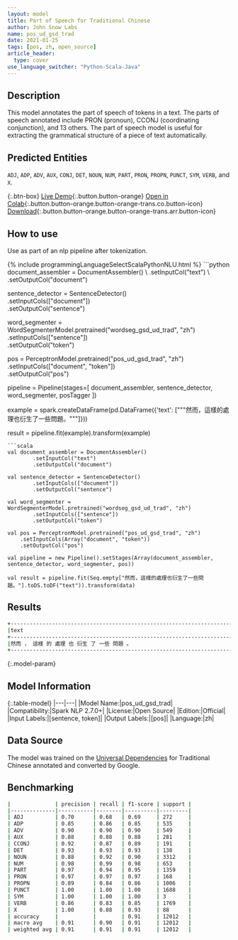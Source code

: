 ```yaml
---
layout: model
title: Part of Speech for Traditional Chinese
author: John Snow Labs
name: pos_ud_gsd_trad
date: 2021-01-25
tags: [pos, zh, open_source]
article_header:
  type: cover
use_language_switcher: "Python-Scala-Java"
---
```


## Description

This model annotates the part of speech of tokens in a text. The parts of speech annotated include PRON (pronoun), CCONJ (coordinating conjunction), and 13 others. The part of speech model is useful for extracting the grammatical structure of a piece of text automatically.

## Predicted Entities

`ADJ`, `ADP`, `ADV`, `AUX`, `CONJ`, `DET`, `NOUN`, `NUM`, `PART`, `PRON`, `PROPN`, `PUNCT`, `SYM`, `VERB`, and `X`.

{:.btn-box}
[Live Demo](https://demo.johnsnowlabs.com/public/GRAMMAR_EN/){:.button.button-orange}
[Open in Colab](https://colab.research.google.com/github/JohnSnowLabs/spark-nlp-workshop/blob/master/tutorials/streamlit_notebooks/GRAMMAR_EN.ipynb){:.button.button-orange.button-orange-trans.co.button-icon}
[Download](https://s3.amazonaws.com/auxdata.johnsnowlabs.com/public/models/pos_ud_gsd_trad_zh_2.7.0_2.4_1611578220288.zip){:.button.button-orange.button-orange-trans.arr.button-icon}

## How to use

Use as part of an nlp pipeline after tokenization.

<div class="tabs-box" markdown="1">
{% include programmingLanguageSelectScalaPythonNLU.html %}
```python
document_assembler = DocumentAssembler() \
    .setInputCol("text") \
    .setOutputCol("document")
    
sentence_detector = SentenceDetector()\
    .setInputCols(["document"])\
    .setOutputCol("sentence")
    
word_segmenter = WordSegmenterModel.pretrained("wordseg_gsd_ud_trad", "zh")\
        .setInputCols(["sentence"])\
        .setOutputCol("token")
        
pos = PerceptronModel.pretrained("pos_ud_gsd_trad", "zh") \
    .setInputCols(["document", "token"]) \
    .setOutputCol("pos")

pipeline = Pipeline(stages=[
        document_assembler,
        sentence_detector,
        word_segmenter,
        posTagger
    ])

example = spark.createDataFrame(pd.DataFrame({'text': ["""然而，這樣的處理也衍生了一些問題。"""]}))

result = pipeline.fit(example).transform(example)
```
```scala
val document_assembler = DocumentAssembler()
        .setInputCol("text")
        .setOutputCol("document")
        
val sentence_detector = SentenceDetector()
        .setInputCols(["document"])
        .setOutputCol("sentence")
        
val word_segmenter = WordSegmenterModel.pretrained("wordseg_gsd_ud_trad", "zh")
        .setInputCols(["sentence"])
        .setOutputCol("token")

val pos = PerceptronModel.pretrained("pos_ud_gsd_trad", "zh")
    .setInputCols(Array("document", "token"))
    .setOutputCol("pos")

val pipeline = new Pipeline().setStages(Array(document_assembler, sentence_detector, word_segmenter, pos))

val result = pipeline.fit(Seq.empty["然而，這樣的處理也衍生了一些問題。"].toDS.toDF("text")).transform(data)
```
</div>

## Results

```bash
+------------------------------------------------------------------------------+-----------------------------------------------------------------------------------------------------------------+
|text                                                                          |result                                                                                                           |
+------------------------------------------------------------------------------+-----------------------------------------------------------------------------------------------------------------+
|然而 ， 這樣 的 處理 也 衍生 了 一些 問題 。                                  |[ADV, PUNCT, PRON, PART, NOUN, ADV, VERB, PART, ADJ, NOUN, PUNCT]                                                |
+------------------------------------------------------------------------------+-----------------------------------------------------------------------------------------------------------------+
```

{:.model-param}
## Model Information

{:.table-model}
|---|---|
|Model Name:|pos_ud_gsd_trad|
|Compatibility:|Spark NLP 2.7.0+|
|License:|Open Source|
|Edition:|Official|
|Input Labels:|[sentence, token]|
|Output Labels:|[pos]|
|Language:|zh|

## Data Source

The model was trained on the [Universal Dependencies](https://universaldependencies.org/) for Traditional Chinese annotated and converted by Google.

## Benchmarking

```bash
|              | precision | recall | f1-score | support |
|--------------|-----------|--------|----------|---------|
| ADJ          | 0.70      | 0.68   | 0.69     | 272     |
| ADP          | 0.85      | 0.86   | 0.85     | 535     |
| ADV          | 0.90      | 0.90   | 0.90     | 549     |
| AUX          | 0.88      | 0.88   | 0.88     | 281     |
| CCONJ        | 0.92      | 0.87   | 0.89     | 191     |
| DET          | 0.93      | 0.93   | 0.93     | 138     |
| NOUN         | 0.88      | 0.92   | 0.90     | 3312    |
| NUM          | 0.98      | 0.99   | 0.98     | 653     |
| PART         | 0.97      | 0.94   | 0.95     | 1359    |
| PRON         | 0.97      | 0.97   | 0.97     | 168     |
| PROPN        | 0.89      | 0.84   | 0.86     | 1006    |
| PUNCT        | 1.00      | 1.00   | 1.00     | 1688    |
| SYM          | 1.00      | 1.00   | 1.00     | 3       |
| VERB         | 0.86      | 0.83   | 0.85     | 1769    |
| X            | 1.00      | 0.88   | 0.93     | 88      |
| accuracy     |           |        | 0.91     | 12012   |
| macro avg    | 0.91      | 0.90   | 0.91     | 12012   |
| weighted avg | 0.91      | 0.91   | 0.91     | 12012   |
```
